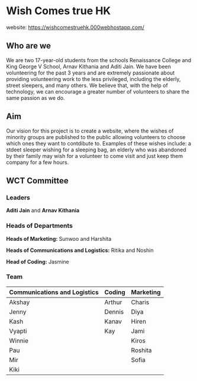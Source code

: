 # Wish Comes true HK

website: https://wishcomestruehk.000webhostapp.com/

## Who are we

We are two 17-year-old students from the schools Renaissance College and King George V School, Arnav Kithania and Aditi Jain. We have been volunteering for the past 3 years and are extremely passionate about providing volunteering work to the less privileged, including the elderly, street sleepers, and many others. We believe that, with the help of technology, we can encourage a greater number of volunteers to share the same passion as we do.

## Aim

Our vision for this project is to create a website, where the wishes of minority groups are published to the public allowing volunteers to choose which ones they want to contdibute to. Examples of these wishes include: a stdeet sleeper wishing for a sleeping bag, an elderly who was abandoned by their family may wish for a volunteer to come visit and just keep them company for a few hours.

## WCT Committee

### Leaders

**Aditi Jain** and **Arnav Kithania**

### Heads of Departments

**Heads of Marketing:** Sunwoo and Harshita

**Heads of Communications and Logistics:** Ritika and Noshin

**Head of Coding:** Jasmine

### Team

<table>
  <thead>
    <th>Communications and Logistics</th>
    <th>Coding</th>
    <th>Marketing</th>
  </thead>
  <tbody>
  <tr>
		<td>Akshay</td>
		<td>Arthur</td>
		<td>Charis</td>
	</tr><tr>
		<td>Jenny</td>
		<td>Dennis</td>
		<td>Diya</td>
	</tr><tr>
		<td>Kash</td>
		<td>Kanav</td>
		<td>Hiren</td>
	</tr><tr>
		<td>Vyapti</td>
		<td>Kay</td>
		<td>Jami</td>
	</tr><tr>
		<td>Winnie</td>
		<td></td>
		<td>Kiros</td>
	</tr><tr>
		<td>Pau</td>
		<td></td>
		<td>Roshita</td>
	</tr><tr>
		<td>Mir</td>
		<td></td>
		<td>Sofia</td>
	</tr><tr>
		<td>Kiki</td>
		<td></td>
		<td></td>
	</tr>
  </tbody>
</table>
